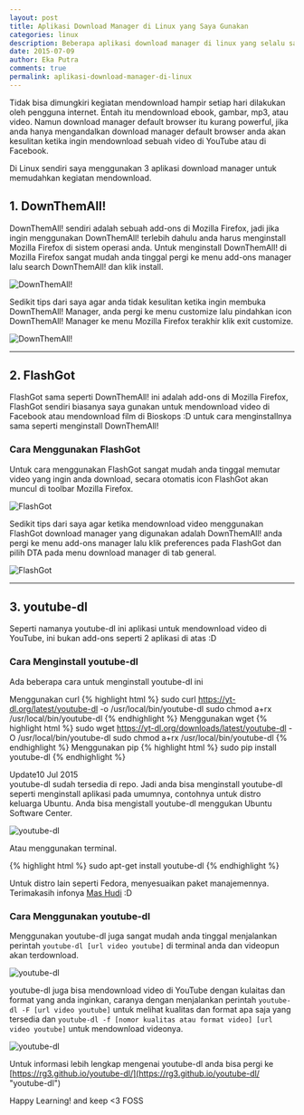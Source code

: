 ```yaml
---
layout: post
title: Aplikasi Download Manager di Linux yang Saya Gunakan
categories: linux
description: Beberapa aplikasi download manager di linux yang selalu saya gunakan
date: 2015-07-09
author: Eka Putra
comments: true
permalink: aplikasi-download-manager-di-linux
---
```


Tidak bisa dimungkiri kegiatan mendownload hampir setiap hari dilakukan oleh pengguna internet. Entah itu mendownload ebook, gambar, mp3, atau video. Namun download manager default browser itu kurang powerful, jika anda hanya mengandalkan download manager default browser anda akan kesulitan ketika ingin mendownload sebuah video di YouTube atau di Facebook.

Di Linux sendiri saya menggunakan 3 aplikasi download manager untuk memudahkan kegiatan mendownload.

## 1. DownThemAll!
DownThemAll! sendiri adalah sebuah add-ons di Mozilla Firefox, jadi jika ingin menggunakan DownThemAll! terlebih dahulu anda harus menginstall Mozilla Firefox di sistem operasi anda. Untuk menginstall DownThemAll! di Mozilla Firefox sangat mudah anda tinggal pergi ke menu add-ons manager lalu search DownThemAll! dan klik install.

![DownThemAll!](/assets/downthemall.png "DownThemAll!")

Sedikit tips dari saya agar anda tidak kesulitan ketika ingin membuka DownThemAll! Manager, anda pergi ke menu customize lalu pindahkan icon DownThemAll! Manager ke menu Mozilla Firefox terakhir klik exit customize.

![DownThemAll!](/assets/downthemall2.png "DownThemAll!")

-----

## 2. FlashGot
FlashGot sama seperti DownThemAll! ini adalah add-ons di Mozilla Firefox, FlashGot sendiri biasanya saya gunakan untuk mendownload video di Facebook atau mendownload film di Bioskops :D untuk cara menginstallnya sama seperti menginstall DownThemAll!

### Cara Menggunakan FlashGot
Untuk cara menggunakan FlashGot sangat mudah anda tinggal memutar video yang ingin anda download, secara otomatis icon FlashGot akan muncul di toolbar Mozilla Firefox.

![FlashGot](/assets/flashgot2.png "FlashGot")

Sedikit tips dari saya agar ketika mendownload video menggunakan FlashGot download manager yang digunakan adalah DownThemAll! anda pergi ke menu add-ons manager lalu klik preferences pada FlashGot dan pilih DTA pada menu download manager di tab general.

![FlashGot](/assets/flashgot.png "FlashGot")

-----

## 3. youtube-dl
Seperti namanya youtube-dl ini aplikasi untuk mendownload video di YouTube, ini bukan add-ons seperti 2 aplikasi di atas :D

### Cara Menginstall youtube-dl
Ada beberapa cara untuk menginstall youtube-dl ini

Menggunakan curl
{% highlight html %}
sudo curl https://yt-dl.org/latest/youtube-dl -o /usr/local/bin/youtube-dl
sudo chmod a+rx /usr/local/bin/youtube-dl
{% endhighlight %}
Menggunakan wget
{% highlight html %}
sudo wget https://yt-dl.org/downloads/latest/youtube-dl -O /usr/local/bin/youtube-dl
sudo chmod a+rx /usr/local/bin/youtube-dl
{% endhighlight %}
Menggunakan pip
{% highlight html %}
sudo pip install youtube-dl
{% endhighlight %}

<span class="box notice small">Update</span>10 Jul 2015<br>
youtube-dl sudah tersedia di repo. Jadi anda bisa menginstall youtube-dl seperti menginstall aplikasi pada umumnya, contohnya untuk distro keluarga Ubuntu. Anda bisa mengistall youtube-dl menggukan Ubuntu Software Center.

![youtube-dl](/assets/youtube-dl3.png "youtube-dl")

Atau menggunakan terminal.

{% highlight html %}
sudo apt-get install youtube-dl
{% endhighlight %}

Untuk distro lain seperti Fedora, menyesuaikan paket manajemennya. Terimakasih infonya [Mas Hudi](http://mashudisudonym.github.io/ "Mas Hudi") :D

### Cara Menggunakan youtube-dl
Menggunakan youtube-dl juga sangat mudah anda tinggal menjalankan perintah `youtube-dl [url video youtube]` di terminal anda dan videopun akan terdownload.

![youtube-dl](/assets/youtube-dl.png "youtube-dl")

youtube-dl juga bisa mendownload video di YouTube dengan kulaitas dan format yang anda inginkan, caranya dengan menjalankan perintah `youtube-dl -F [url video youtube]` untuk melihat kualitas dan format apa saja yang tersedia dan `youtube-dl -f [nomor kualitas atau format video] [url video youtube]` untuk mendownload videonya.

![youtube-dl](/assets/youtube-dl2.png "youtube-dl")

Untuk informasi lebih lengkap mengenai youtube-dl anda bisa pergi ke [https://rg3.github.io/youtube-dl/](https://rg3.github.io/youtube-dl/ "youtube-dl")

Happy Learning! and keep <3 FOSS

